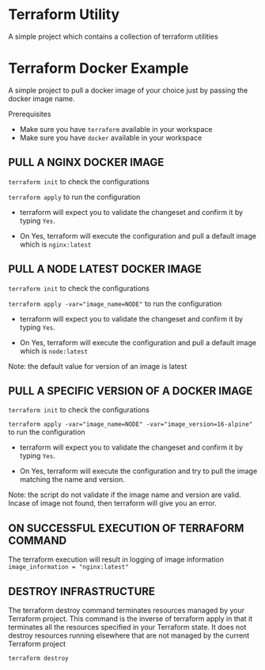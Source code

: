 # Terraform Utility
A simple project which contains a collection of terraform utilities

# Terraform Docker Example
A simple project to pull a docker image of your choice just by passing the docker image name. 

Prerequisites
- Make sure you have `terraform` available in your workspace
- Make sure you have `docker` available in your workspace

## PULL A NGINX DOCKER IMAGE
`terraform init` to check the configurations

`terraform apply` to run the configuration 

- terraform will expect you to validate the changeset and confirm it by typing `Yes`. 

- On Yes, terraform will execute the configuration and pull a default image which is `nginx:latest`

## PULL A NODE LATEST DOCKER IMAGE
`terraform init` to check the configurations

`terraform apply -var="image_name=NODE"` to run the configuration 

- terraform will expect you to validate the changeset and confirm it by typing `Yes`. 

- On Yes, terraform will execute the configuration and pull a default image which is `node:latest`

Note: the default value for version of an image is latest

## PULL A SPECIFIC VERSION OF A DOCKER IMAGE
`terraform init` to check the configurations

`terraform apply -var="image_name=NODE" -var="image_version=16-alpine"` to run the configuration 

- terraform will expect you to validate the changeset and confirm it by typing `Yes`. 

- On Yes, terraform will execute the configuration and try to pull the image matching the name and version. 

Note: the script do not validate if the image name and version are valid. Incase of image not found, then terraform will give you an error.

## ON SUCCESSFUL EXECUTION OF TERRAFORM COMMAND
The terraform execution will result in logging of image information `image_information = "nginx:latest"` 


## DESTROY INFRASTRUCTURE
The terraform destroy command terminates resources managed by your Terraform project. This command is the inverse of terraform apply in that it terminates all the resources specified in your Terraform state. It does not destroy resources running elsewhere that are not managed by the current Terraform project

`terraform destroy`